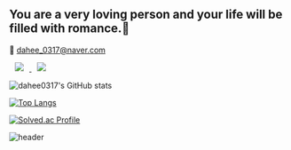 
<!--
**dahee0317/dahee0317** is a ✨ _special_ ✨ repository because its `README.md` (this file) appears on your GitHub profile.

Here are some ideas to get you started:

- 🔭 I’m currently working on ...
- 🌱 I’m currently learning ...
- 👯 I’m looking to collaborate on ...
- 🤔 I’m looking for help with ...
- 💬 Ask me about ...
- 📫 How to reach me: ...
- 😄 Pronouns: ...
- ⚡ Fun fact: ...
-->

<h2> You are a very loving person and your life will be filled with romance.🌼</h2>

<span> 💌 dahee_0317@naver.com </span>

<a href="https://www.instagram.com/dear.with/">
    <img 
        src="http://img.shields.io/badge/-Instagram-ffffff?style=flat&logo=Instagram&link=https://www.instagram.com/dear.with/"
        style="height : auto; margin-left : 10px; margin-right : 10px;"/>
</a>
<a href="https://velog.io/@dear_with">
    <img 
        src="http://img.shields.io/badge/-Velog-ffffff?style=flat&logo=Velog&link=https://velog.io/@dear_with"
        style="height : auto; margin-left : 10px; margin-right : 10px;"/>
</a>

![dahee0317's GitHub stats](https://github-readme-stats.vercel.app/api?username=dahee0317&show_icons=true&theme=ayu-mirage)

[![Top Langs](https://github-readme-stats.vercel.app/api/top-langs/?username=dahee0317&layout=compact&theme=ayu-mirage&langs_count=8)](https://github.com/anuraghazra/github-readme-stats)

[![Solved.ac Profile](http://mazassumnida.wtf/api/v2/generate_badge?boj=dahee0317)](https://solved.ac/dahee0317)

![header](https://capsule-render.vercel.app/api?type=wave&color=auto&height=200&section=header&text=dahee&fontSize=50)






